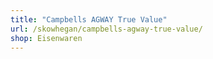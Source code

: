 ```yaml
---
title: "Campbells AGWAY True Value"
url: /skowhegan/campbells-agway-true-value/
shop: Eisenwaren
---
```

